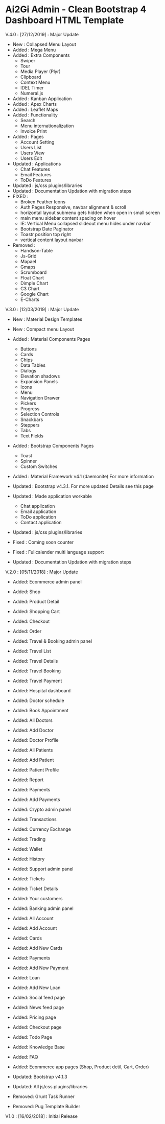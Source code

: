 # Ai2Gi Admin - Clean Bootstrap 4 Dashboard HTML Template

V.4.0 : [27/12/2019] : Major Update
- New : Collapsed Menu Layout
- Added : Mega Menu
- Added : Extra Components
	- Swiper
	- Tour
	- Media Player (Plyr)
	- Clipboard
	- Context Menu
	- IDEL Timer
	- Numeral.js
- Added : Kanban Application
- Added : Apex Charts
- Added : Leaflet Maps
- Added : Functionality
	- Search
	- Menu internationalization
	- Invoice Print
- Added : Pages
	- Account Setting
	- Users List
	- Users View
	- Users Edit
- Updated : Applications
	- Chat Features
	- Email Features
	- ToDo Features
- Updated : js/css plugins/libraries
- Updated : Documentation Updation with migration steps
- FIXED :
	- Broken Feather Icons
	- Auth Pages Responsive, navbar alignment & scroll
	- horizontal layout submenu gets hidden when open in small screen
	- main menu sidebar content spacing on hover
	- IE: Vertical Menu collapsed slideout menu hides under navbar
	- Bootstrap Date Paginator
	- Toastr position top right
	- vertical content layout navbar
- Removed :
	- Handson-Table
	- Js-Grid
	- Mapael
	- Gmaps
	- Scrumboard
	- Float Chart
	- Dimple Chart
	- C3 Chart
	- Google Chart
	- E-Charts

V.3.0 : [12/03/2019] : Major Update
- New : Material Design Templates
- New : Compact menu Layout
- Added : Material Components Pages
   - Buttons
   - Cards 
	- Chips
	- Data Tables
	- Dialogs
	- Elevation shadows
	- Expansion Panels
	- Icons
	- Menu
	- Navigation Drawer
	- Pickers
	- Progress
	- Selection Controls
	- Snackbars
	- Steppers
	- Tabs
	- Text Fields
- Added : Bootstrap Components Pages
   - Toast
   - Spinner
   - Custom Switches
- Added : Material Framework v4.1 (daemonite) For more information

- Updated : Bootstrap v4.3.1. For more updated Details see this page
- Updated : Made application workable
   - Chat application
   - Email application
   - ToDo application
   - Contact application
- Updated : js/css plugins/libraries

- Fixed : Coming soon counter
- Fixed : Fullcalender multi language support

- Updated : Documentation Updation with migration steps

V.2.0 : [05/11/2018] : Major Update
- Added: Ecommerce admin panel
- Added: Shop
- Added: Product Detail
- Added: Shopping Cart
- Added: Checkout
- Added: Order

- Added: Travel & Booking admin panel
- Added: Travel List
- Added: Travel Details
- Added: Travel Booking
- Added: Travel Payment

- Added: Hospital dashboard
- Added: Doctor schedule
- Added: Book Appointment
- Added: All Doctors
- Added: Add Doctor
- Added: Doctor Profile
- Added: All Patients
- Added: Add Patient
- Added: Patient Profile
- Added: Report
- Added: Payments
- Added: Add Payments

- Added: Crypto admin panel
- Added: Transactions
- Added: Currency Exchange
- Added: Trading
- Added: Wallet
- Added: History

- Added: Support admin panel
- Added: Tickets
- Added: Ticket Details
- Added: Your customers

- Added: Banking admin panel
- Added: All Account
- Added: Add Account
- Added: Cards
- Added: Add New Cards
- Added: Payments
- Added: Add New Payment
- Added: Loan
- Added: Add New Loan

- Added: Social feed page
- Added: News feed page
- Added: Pricing page
- Added: Checkout page
- Added: Todo Page
- Added: Knowledge Base
- Added: FAQ
- Added: Ecommerce app pages (Shop, Product detil, Cart, Order)

- Updated: Bootstrap v4.1.3
- Updated: All js/css plugins/libraries

- Removed: Grunt Task Runner
- Removed: Pug Template Builder

V1.0 : [16/02/2018] :  Initial Release